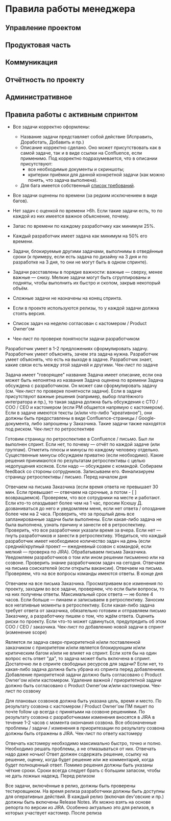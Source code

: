 # Правила работы менеджера

## Управление проектом

###

## Продуктовая часть

## Коммуникация
## Отчётность по проекту
## Административное

## Правила работы с активным спринтом

* Все задачи корректно оформлены:
    * Название задачи представляет собой действие (Исправить, Доработать, Добавить и пр.)
    * Описание корректно сделано. Оно может присутствовать как в самой задаче, так и в виде ссылки на Confluence, если применимо. Под корректно подразумевается, что в описании присутствуют:
        * все необходимые документы и скриншоты;
        * критерии приёмки для данной конкретной задачи (как можно понять, что задача выполнена).
    * Для бага имеется собственный [список требований]().


* Все задачи оценены по времени (за редким исключением в виде багов).
* Нет задач с оценкой по времени >6h. Если такие задачи есть, то по каждой из них имеется важное объяснение, почему.
* Запас по времени по каждому разработчику как минимум 25%.
* Каждый разработчик имеет задача как минимум на 50% его времени.
* Задачи, блокируемые другими задачами, выполнимы в отведённые сроки (к примеру, если есть задача по дизайну на 3 дня и по разработке на 3 дня, то они не могут быть в одном спринте).
* Задачи расставлены в порядке важности: важные — сверху, менее важные — снизу. Мелкие задачи могут быть сгруппированы и подняты, чтобы выполнить их быстро и скопом, закрыв некоторый объём.
* Сложные задачи не назначены на конец спринта.
* Если в проекте используются релизы, то у каждой задачи должна стоять версия.
* Список задач на неделю согласован с кастомером / Product Owner'ом
* Чек-лист по проверке понятности задачи разработчиком

 Разработчик умеет в 1-2 предложениях сформулировать задачу.
 Разработчик умеет объяснять, зачем эта задача нужна.
 Разработчик умеет объяснять, что есть на выходе в задаче.
 Разработчик знает, какие связи есть между этой задачей и другими.
Чек-лист по задаче

 Задача имеет "говорящее" название
 Задача имеет описание, если она может быть непонятна из названия
 Задача оценена по времени
 Задача обсуждена с разработчиком. Он может сам сформулировать задачу (см. Чек-лист по проверке понятности задачи).
 Если в задаче присутствуют важные решения (например, выбор платёжного интегратора и пр.), то такая задача должна быть обсуждения с CTO / COO / CEO и кастомером (если PM общается напрямую с кастомером).
 Если в задаче имеются тексты (и/или что-либо "креативное"), они должны быть предоставлены в виде Confluence-страницы / Google-документа, либо запрошены у Заказчика. Такие задачи также находятся под риском.
Чек-лист по ретроспективе

 Готовим страницу по ретроспективе в Confluence / письмо.
 Был ли выполнен спринт. Если нет, то почему — отчёт по каждой задаче (или группам).
 Отметить плюсы и минусы по каждому человеку отдельно. Существенные минусы обсуждаем приватно (если необходимо).
 Какие решения принимаются по результатам ретроспективы с целью недопущения косяков. Если надо — обсуждаем с командой.
 Собираем feedback со стороны сотрудников. Записываем его.
 Финализируем страницу ретроспективы / письмо.
Перед началом дня

 Отвечаем на письма Заказчика (если время ответа не превышает 30 мин. Если превышает — отвечаем на срочные, а потом - [ ] возвращаемся).
 Проверяем, что все сотрудники на месте и работают. Если кто-то опаздывает более чем на 1 час, просим Ксюшу Д. дозваниваться до него и уведомляем меня, если нет ответа / опоздание более чем на 2 часа.
 Проверить, что за прошлый день все запланированные задачи были выполнены.
 Если какая-либо задача не была выполнена, узнать причину и занести её в ретроспективу.
 Проверить, что все разработчики указали время за вчера. Если нет — пнуть разработчиков и занести в ретроспективу.
 Убедиться, что каждый разработчик имеет необходимое количество задач на день (если средний/крупный проект — ежедневный созвон с командой, если мелкий — проверка по JIRA).
 Обрабатываем письма Заказчика. Уведомляем разработчиков о том или ином решении письменно или на созвоне.
 Проверить знание разработчиком задач на сегодня.
 Отвечаем на письма соискателей (если открыты вакансии).
 Отвечаем на письма.
 Проверяем, что на все вопросы команды имеются ответы.
В конце дня

 Отвечаем на все письма Заказчика.
 Просматриваем все изменения по проекту, заходим во все задачи, проверяем, что если были вопросы, то на них получены ответы. Максимальный срок ответа — не более 4 часов. Если больше — пинаем и записываем в ретроспективу.
 Заносим все негативные моменты в ретроспективу.
 Если какая-либо задача требует ответа от заказчика, обязательно готовим и отправляем письмо Заказчику, а разработчику пишем о том, что ждём ответа.
 Оценить риски по проекту. Если что-то может сдвинуться, предупредить об этом COO / CEO / заказчика.
Чек-лист по добавлению новой задачи в спринт (изменение scope)

 Является ли задача сверх-приоритетной и/или поставленной заказчиком с приоритетом и/или является блокирующим и/или критическим багом и/или не влияет на спринт. Если хотя бы на один вопрос есть ответ "да", то задача может быть включена в спринт.
 Достаточно ли в спринте свободных ресурсов для задачи? Если нет, то какая-либо задача должна быть убрана из спринта перед добавлением.
 Добавление приоритетной задачи должно быть согласовано с Product Owner'ом и/или кастомером.
 Удаление важной / приоритетной задачи должно быть согласовано с Product Owner'ом и/или кастомером.
Чек-лист по созвону

 Для плановых созвонов должна быть указана цель, время и место.
 По результату созвона с кастомером / Product Owner'ом ПМ пишет по почте follow up всегда с принятыми на созвоне решениями.
 По результату созвона с разработчиками изменения вносятся в JIRA в течение 1-2 часов с момента окончания созвона.
 Все обозначенные проблемы / задачи / изменения в приоритезации по результату созвона должны быть отражены в JIRA.
Чек-лист по ответу кастомеру

 Отвечать кастомеру необходимо максимально быстро, точно и полно. Необходимо решать проблемы, а не отмазываться от них. Отвечать надо даже ночью!
 Ответ должен содержать решение, ссылку на решение, оценку, когда будет решение или же комментарий, когда будет полноценный ответ. Помимо решения должны быть указаны чёткие сроки. Сроки всегда следует брать с большим запасом, чтобы не дать ложных надежд.
Перед релизом

 Все задачи, включённые в релиз, должны быть проверены тестировщиком.
 На время релиза разработчики должны быть доступны для оперативных действий.
 В каждый релиз (включая dev'овские и пр.) должны быть включены Release Notes. Их можно взять на основе репорта по версии из JIRA. Особенно актуально это для релизов, в которых участвует кастомер.
После релиза
